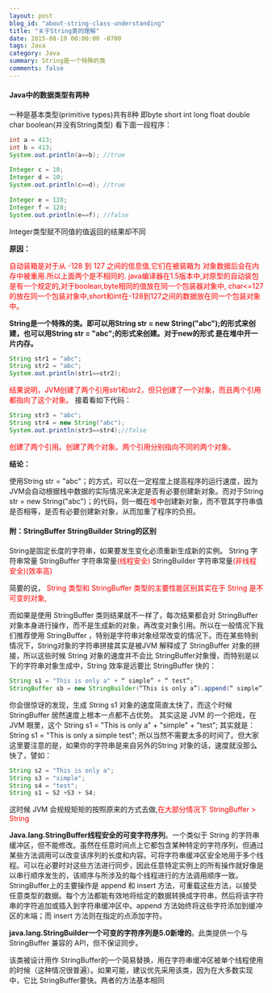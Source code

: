 ```yaml
---
layout: post
blog_id: "about-string-class-understanding"
title: "关于String类的理解"
date: 2015-08-10 00:00:00 -0700
tags: Java
category: Java
summary: String是一个特殊的类
comments: false
---
```


#### Java中的数据类型有两种

一种是基本类型(primitive types)共有8种 即byte short int long float double  char  boolean(并没有String类型)
看下面一段程序：

```java
int a = 413;  
int b = 413;  
System.out.println(a==b); //true  
  
Integer c = 10;  
Integer d = 10;  
System.out.println(c==d); //true  
  
Integer e = 128;  
Integer f = 128;  
System.out.println(e==f); //false
```

Integer类型赋不同值的值返回的结果却不同

**原因：**

<span style="color:red">自动装箱是对于从 -128 到 127 之间的信息值,它们在被装箱为 对象数据后会在内存中被重用.所以上面两个是不相同的.</span>
<span style="color:red">java编译器在1.5版本中,对原型的自动装包是有一个规定的,对于boolean,byte相同的值放在同一个包装器对象中,</span>
<span style="color:red">char<=127的放在同一个包装对象中,short和int在-128到127之间的数据放在同一个包装对象中。</span>

**String是一个特殊的类。即可以用String str = new String("abc");的形式来创建，也可以用String str = "abc";的形式来创建。对于new的形式 是在堆中开一片内存。**

```java
String str1 = "abc";  
String str2 = "abc";  
System.out.println(str1==str2);
```

<span style="color:red">结果说明，JVM创建了两个引用str1和str2，但只创建了一个对象，而且两个引用都指向了这个对象。</span>
接着看如下代码：

```java
String str3 = "abc";  
String str4 = new String("abc");  
System.out.println(str3==str4);//false
```

<span style="color:red">创建了两个引用。创建了两个对象。两个引用分别指向不同的两个对象。</span>

**结论：**

使用String str = "abc"；的方式，可以在一定程度上提高程序的运行速度，因为JVM会自动根据栈中数据的实际情况来决定是否有必要创建新对象。而对于String str = new String("abc")；的代码，则一概在<span style="color:red">堆</span>中创建新对象，而不管其字符串值是否相等，是否有必要创建新对象，从而加重了程序的负担。

#### **附：StringBuffer  StringBuilder  String的区别**

String是固定长度的字符串，如果要发生变化必须重新生成新的实例。
String 字符串常量
StringBuffer 字符串常量<span style="color:red">(线程安全)</span>
StringBuilder 字符串常量<span style="color:red">(非线程安全)(效率高)</span>

简要的说， <span style="color:red">String 类型和 StringBuffer 类型的主要性能区别其实在于 String 是不可变的对象,</span>

而如果是使用 StringBuffer 类则结果就不一样了，每次结果都会对 StringBuffer 对象本身进行操作，而不是生成新的对象，再改变对象引用。所以在一般情况下我们推荐使用 StringBuffer ，特别是字符串对象经常改变的情况下。而在某些特别情况下，String对象的字符串拼接其实是被JVM 解释成了 StringBuffer 对象的拼接，所以这些时候 String 对象的速度并不会比 StringBuffer对象慢，而特别是以下的字符串对象生成中，String 效率是远要比 StringBuffer 快的：

```java
String s1 = "This is only a" + “ simple” + “ test”;
StringBuffer sb = new StringBuilder(“This is only a”).append(“ simple”).append(“ test”);
```

你会很惊讶的发现，生成 String s1 对象的速度简直太快了，而这个时候 StringBuffer 居然速度上根本一点都不占优势。
其实这是 JVM 的一个把戏，在 JVM 眼里，这个
String s1 = "This is only a" + "simple" + "test"; 其实就是：
String s1 = "This is only a simple test"; 所以当然不需要太多的时间了。但大家这里要注意的是，如果你的字符串是来自另外的String 对象的话，速度就没那么快了，譬如：

```java
String s2 = "This is only a";
String s3 = "simple";
String s4 = "test";
String s1 = S2 +S3 + S4;
```

这时候 JVM 会规规矩矩的按照原来的方式去做,<span style="color:red">在大部分情况下 StringBuffer > String</span>

**Java.lang.StringBuffer线程安全的可变字符序列**。一个类似于 String 的字符串缓冲区，但不能修改。虽然在任意时间点上它都包含某种特定的字符序列，但通过某些方法调用可以改变该序列的长度和内容。可将字符串缓冲区安全地用于多个线程。可以在必要时对这些方法进行同步，因此任意特定实例上的所有操作就好像是以串行顺序发生的，该顺序与所涉及的每个线程进行的方法调用顺序一致。StringBuffer上的主要操作是 append 和 insert 方法，可重载这些方法，以接受任意类型的数据。每个方法都能有效地将给定的数据转换成字符串，然后将该字符串的字符追加或插入到字符串缓冲区中。append 方法始终将这些字符添加到缓冲区的末端；而 insert 方法则在指定的点添加字符。

**java.lang.StringBuilder一个可变的字符序列是5.0新增的**。此类提供一个与 StringBuffer 兼容的 API，但不保证同步。

该类被设计用作 StringBuffer的一个简易替换，用在字符串缓冲区被单个线程使用的时候（这种情况很普遍）。如果可能，建议优先采用该类，因为在大多数实现中，它比 StringBuffer要快。两者的方法基本相同

<br>